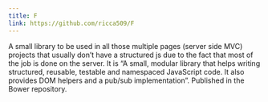 ```yaml
---
title: F
link: https://github.com/ricca509/F
---
```


A small library to be used in all those multiple pages (server side MVC) projects that usually don’t have a structured js due to the fact that most of the job is done on the server. It is “A small, modular library that helps writing structured, reusable, testable and namespaced JavaScript code. It also provides DOM helpers and a pub/sub implementation”. Published in the Bower repository.
